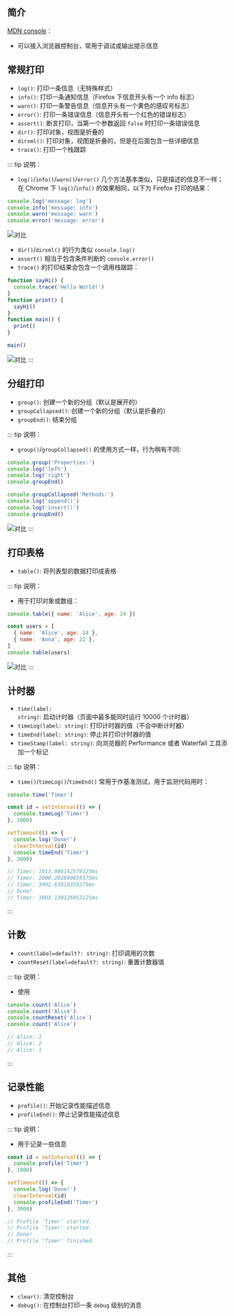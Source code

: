 ## 简介

[MDN console](https://developer.mozilla.org/zh-CN/docs/Web/API/Console)：

+ 可以接入浏览器控制台，常用于调试或输出提示信息

## 常规打印

+ `log()`: 打印一条信息（无特殊样式）
+ `info()`: 打印一条通知信息（Firefox 下信息开头有一个 info 标志）
+ `warn()`: 打印一条警告信息（信息开头有一个黄色的感叹号标志）
+ `error()`: 打印一条错误信息（信息开头有一个红色的错误标志）
+ `assert()`: 断言打印，当第一个参数返回 `false` 时打印一条错误信息
+ `dir()`: 打印对象，视图是折叠的
+ `dirxml()`: 打印对象，视图是折叠的，但是在后面包含一些详细信息
+ `trace()`: 打印一个栈跟踪

::: tip 说明：
+ `log()`/`info()`/`warn()`/`error()` 几个方法基本类似，只是描述的信息不一样；在 Chrome 下 `log()`/`info()` 的效果相同，以下为 Firefox 打印的结果：
```js
console.log('message: log')
console.info('message: info')
console.warn('message: warn')
console.error('message: error')
```
![对比](./imgs/console_log.png)
+ `dir()`/`dirxml()` 的行为类似 `console.log()`
+ `assert()` 相当于包含条件判断的 `console.error()`
+ `trace()` 的打印结果会包含一个调用栈跟踪：
```js
function sayHi() {
  console.trace('Hello World!')
}
function print() {
  sayHi()
}
function main() {
  print()
}

main()
```
![对比](./imgs/console_trace.png)
:::


## 分组打印

+ `group()`: 创建一个新的分组（默认是展开的）
+ `groupCollapsed()`: 创建一个新的分组（默认是折叠的）
+ `groupEnd()`: 结束分组

::: tip 说明：
+ `group()`/`groupCollapsed()` 的使用方式一样，行为稍有不同:
```js
console.group('Properties:')
console.log('left')
console.log('right')
console.groupEnd()

console.groupCollapsed('Methods:')
console.log('append()')
console.log('insert()')
console.groupEnd()
```
![对比](./imgs/console_group.png)
:::


## 打印表格

+ `table()`: 将列表型的数据打印成表格

::: tip 说明：
+ 用于打印对象或数组：
```js
console.table({ name: 'Alice', age: 24 })

const users = [
  { name: 'Alice', age: 24 },
  { name: 'Anna', age: 22 },
]
console.table(users)
```
![对比](./imgs/console_table.png)
:::


## 计时器

+ `time(label: string)`: 启动计时器（页面中最多能同时运行 10000 个计时器）
+ `timeLog(label: string)`: 打印计时器的值（不会中断计时器）
+ `timeEnd(label: string)`: 停止并打印计时器的值
+ `timeStamp(label: string)`: 向浏览器的 Performance 或者 Waterfall 工具添加一个标记

::: tip 说明：
+ `time()`/`timeLog()`/`timeEnd()` 常用于作基准测试，用于监测代码用时：
```js
console.time('Timer')

const id = setInterval(() => {
  console.timeLog('Timer')
}, 1000)

setTimeout(() => {
  console.log('Done!')
  clearInterval(id)
  console.timeEnd('Timer')
}, 3000)

// Timer: 1013.046142578125ms
// Timer: 2000.202880859375ms
// Timer: 3002.63818359375ms
// Done!
// Timer: 3003.130126953125ms
```
:::


## 计数

+ `count(label=default?: string)`: 打印调用的次数
+ `countReset(label=default?: string)`: 重置计数器值

::: tip 说明：
+ 使用
```js
console.count('Alice')
console.count('Alice')
console.countReset('Alice')
console.count('Alice')

// Alice: 1
// Alice: 2
// Alice: 1
```
:::


## 记录性能

+ `profile()`: 开始记录性能描述信息
+ `profileEnd()`: 停止记录性能描述信息

::: tip 说明：
+ 用于记录一些信息
```js
const id = setInterval(() => {
  console.profile('Timer')
}, 1000)

setTimeout(() => {
  console.log('Done!')
  clearInterval(id)
  console.profileEnd('Timer')
}, 3000)

// Profile 'Timer' started.
// Profile 'Timer' started.
// Done!
// Profile 'Timer' finished.
```
:::


## 其他

+ `clear()`: 清空控制台
+ `debug()`: 在控制台打印一条 `debug` 级别的消息